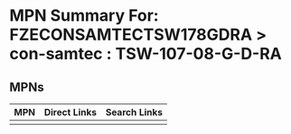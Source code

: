 



# MPN Summary For: FZECONSAMTECTSW178GDRA > con-samtec : TSW-107-08-G-D-RA

## MPNs
  

|MPN|Direct Links|Search Links|
| :--- | :--- | :--- |
||||
